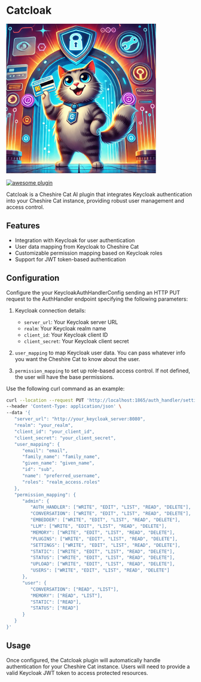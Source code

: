# Catcloak

<img src="./assets/catcloak.png" width=400>

[![awesome plugin](https://custom-icon-badges.demolab.com/static/v1?label=&message=awesome+plugin&color=383938&style=for-the-badge&logo=cheshire_cat_ai)](https://)

Catcloak is a Cheshire Cat AI plugin that integrates Keycloak authentication into your Cheshire Cat instance, providing robust user management and access control.

## Features

- Integration with Keycloak for user authentication
- User data mapping from Keycloak to Cheshire Cat
- Customizable permission mapping based on Keycloak roles
- Support for JWT token-based authentication

## Configuration

Configure the your KeycloakAuthHandlerConfig sending an HTTP PUT request to the AuthHandler endpoint specifying the following parameters:

1. Keycloak connection details:
   - `server_url`: Your Keycloak server URL
   - `realm`: Your Keycloak realm name
   - `client_id`: Your Keycloak client ID
   - `client_secret`: Your Keycloak client secret

2. `user_mapping` to map Keycloak user data. You can pass whatever info you want the Cheshire Cat to know about the user.

3. `permission_mapping` to set up role-based access control. If not defined, the user will have the base permissions.

Use the following curl command as an example:

```bash
curl --location --request PUT 'http://localhost:1865/auth_handler/settings/KeycloakAuthHandlerConfig' \
--header 'Content-Type: application/json' \
--data '{
   "server_url": "http://your_keycloak_server:8080",
   "realm": "your_realm",
   "client_id": "your_client_id",
   "client_secret": "your_client_secret",
   "user_mapping": {
      "email": "email",
      "family_name": "family_name",
      "given_name": "given_name",
      "id": "sub",
      "name": "preferred_username",
      "roles": "realm_access.roles"
   },
   "permission_mapping": {
      "admin": {
         "AUTH_HANDLER": ["WRITE", "EDIT", "LIST", "READ", "DELETE"],
         "CONVERSATION": ["WRITE", "EDIT", "LIST", "READ", "DELETE"],
         "EMBEDDER": ["WRITE", "EDIT", "LIST", "READ", "DELETE"],
         "LLM": ["WRITE", "EDIT", "LIST", "READ", "DELETE"],
         "MEMORY": ["WRITE", "EDIT", "LIST", "READ", "DELETE"],
         "PLUGINS": ["WRITE", "EDIT", "LIST", "READ", "DELETE"],
         "SETTINGS": ["WRITE", "EDIT", "LIST", "READ", "DELETE"],
         "STATIC": ["WRITE", "EDIT", "LIST", "READ", "DELETE"],
         "STATUS": ["WRITE", "EDIT", "LIST", "READ", "DELETE"],
         "UPLOAD": ["WRITE", "EDIT", "LIST", "READ", "DELETE"],
         "USERS": ["WRITE", "EDIT", "LIST", "READ", "DELETE"]
      },
      "user": {
         "CONVERSATION": ["READ", "LIST"],
         "MEMORY": ["READ", "LIST"],
         "STATIC": ["READ"],
         "STATUS": ["READ"]
      }
   }
}'
```


## Usage

Once configured, the Catcloak plugin will automatically handle authentication for your Cheshire Cat instance. Users will need to provide a valid Keycloak JWT token to access protected resources.
